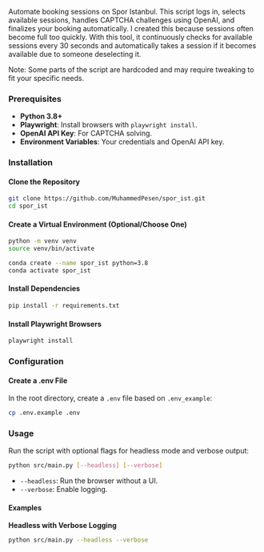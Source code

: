 Automate booking sessions on Spor Istanbul. This script logs in, selects available sessions, handles CAPTCHA challenges using OpenAI, and finalizes your booking automatically. I created this because sessions often become full too quickly. With this tool, it continuously checks for available sessions every 30 seconds and automatically takes a session if it becomes available due to someone deselecting it.

Note: Some parts of the script are hardcoded and may require tweaking to fit your specific needs.


### Prerequisites
- **Python 3.8+**
- **Playwright**: Install browsers with `playwright install`.
- **OpenAI API Key**: For CAPTCHA solving.
- **Environment Variables**: Your credentials and OpenAI API key.

### Installation
#### Clone the Repository
```bash
git clone https://github.com/MuhammedPesen/spor_ist.git
cd spor_ist
```

#### Create a Virtual Environment (Optional/Choose One)
```bash
python -m venv venv
source venv/bin/activate
```

```bash
conda create --name spor_ist python=3.8
conda activate spor_ist
```


#### Install Dependencies
```bash
pip install -r requirements.txt
```

#### Install Playwright Browsers
```bash
playwright install
```

### Configuration
#### Create a .env File
In the root directory, create a `.env` file based on `.env_example`:
```bash
cp .env.example .env
```

### Usage
Run the script with optional flags for headless mode and verbose output:
```bash
python src/main.py [--headless] [--verbose]
```
- `--headless`: Run the browser without a UI.
- `--verbose`: Enable logging.

#### Examples
**Headless with Verbose Logging**
```bash
python src/main.py --headless --verbose
```